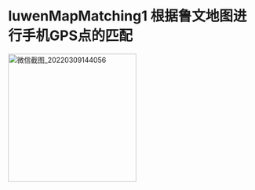 # luwenMapMatching1     根据鲁文地图进行手机GPS点的匹配
<img width="261" alt="微信截图_20220309144056" src="https://user-images.githubusercontent.com/21325654/157386569-19a7e293-d24a-4b32-b946-3e1cdce618a1.png">
